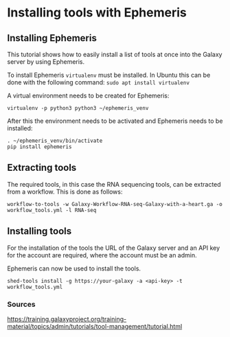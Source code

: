 # Installing tools with Ephemeris

## Installing Ephemeris
This tutorial shows how to easily install a list of tools at once into the Galaxy server by using Ephemeris. <br>

To install Ephemeris ```virtualenv``` must be installed. In Ubuntu this can be done with the following command: ```sudo apt install virtualenv```


A virtual environment needs to be created for Ephemeris: <br>
```
virtualenv -p python3 python3 ~/ephemeris_venv
```

After this the environment needs to be activated and Ephemeris needs to be installed: <br>
```
. ~/ephemeris_venv/bin/activate
pip install ephemeris
```

## Extracting tools
The required tools, in this case the RNA sequencing tools, can be extracted from a workflow. This is done as follows:
``` 
workflow-to-tools -w Galaxy-Workflow-RNA-seq-Galaxy-with-a-heart.ga -o workflow_tools.yml -l RNA-seq
```

## Installing tools
For the installation of the tools the URL of the Galaxy server and an API key for the account are required, where the account must be an admin. 

Ephemeris can now be used to install the tools.
```
shed-tools install -g https://your-galaxy -a <api-key> -t workflow_tools.yml
```

### Sources
https://training.galaxyproject.org/training-material/topics/admin/tutorials/tool-management/tutorial.html

